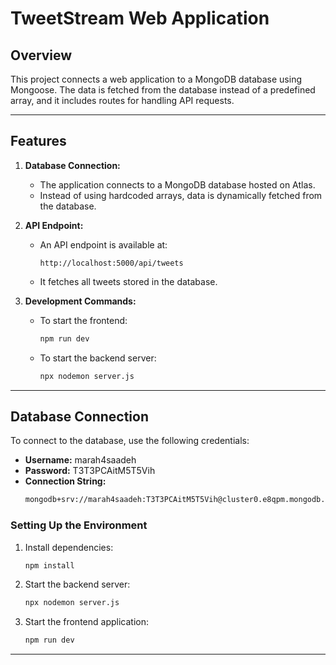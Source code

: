 # TweetStream Web Application

## **Overview**
This project connects a web application to a MongoDB database using Mongoose. The data is fetched from the database instead of a predefined array, and it includes routes for handling API requests.

---

## **Features**
1. **Database Connection:**
   - The application connects to a MongoDB database hosted on Atlas.
   - Instead of using hardcoded arrays, data is dynamically fetched from the database.

2. **API Endpoint:**
   - An API endpoint is available at:
     ```
     http://localhost:5000/api/tweets
     ```
   - It fetches all tweets stored in the database.

3. **Development Commands:**
   - To start the frontend:
     ```bash
     npm run dev
     ```
   - To start the backend server:
     ```bash
     npx nodemon server.js
     ```

---

## **Database Connection**
To connect to the database, use the following credentials:

- **Username:** marah4saadeh
- **Password:** T3T3PCAitM5T5Vih
- **Connection String:**
  ```bash
  mongodb+srv://marah4saadeh:T3T3PCAitM5T5Vih@cluster0.e8qpm.mongodb.net/TweetDB
  ```

### **Setting Up the Environment**
1. Install dependencies:
   ```bash
   npm install
   ```

2. Start the backend server:
   ```bash
   npx nodemon server.js
   ```

3. Start the frontend application:
   ```bash
   npm run dev
   ```

---

